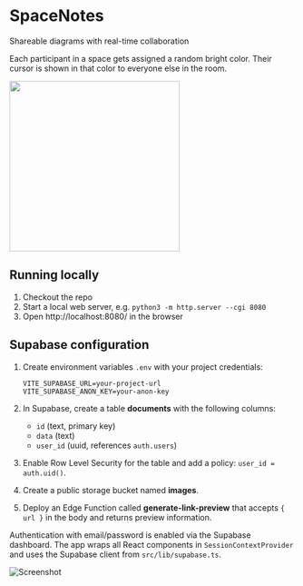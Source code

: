 # SpaceNotes

Shareable diagrams with real-time collaboration

Each participant in a space gets assigned a random bright color.
Their cursor is shown in that color to everyone else in the room.

<img width="300" src="https://github.com/katspaugh/dinky.dog/assets/381895/daf42772-3058-47b9-9956-7e5bf0291afa">

## Running locally

1. Checkout the repo
2. Start a local web server, e.g. `python3 -m http.server --cgi 8080`
3. Open http://localhost:8080/ in the browser

## Supabase configuration

1. Create environment variables `.env` with your project credentials:

   ```
   VITE_SUPABASE_URL=your-project-url
   VITE_SUPABASE_ANON_KEY=your-anon-key
   ```

2. In Supabase, create a table **documents** with the following columns:
   - `id` (text, primary key)
   - `data` (text)
   - `user_id` (uuid, references `auth.users`)

3. Enable Row Level Security for the table and add a policy:
   `user_id = auth.uid()`.

4. Create a public storage bucket named **images**.

5. Deploy an Edge Function called **generate-link-preview** that accepts `{ url }` in the
   body and returns preview information.

Authentication with email/password is enabled via the Supabase dashboard. The
app wraps all React components in `SessionContextProvider` and uses the Supabase
client from `src/lib/supabase.ts`.


<img alt="Screenshot" src="https://github.com/katspaugh/dinky.dog/assets/381895/e75910b9-82a9-4157-ac32-3733e93a65bb">
